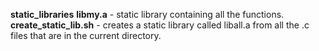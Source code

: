 **static_libraries**
**libmy.a** -  static library containing all the functions.
**create_static_lib.sh** - creates a static library called liball.a from all the .c files that are in the current directory.
